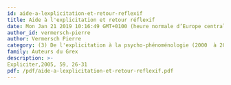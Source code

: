 ```yaml
---
id: aide-a-lexplicitation-et-retour-reflexif
title: Aide à l'explicitation et retour réflexif
date: Mon Jan 21 2019 10:16:49 GMT+0100 (heure normale d’Europe centrale)
author_id: vermersch-pierre
author: Vermersch Pierre
category: (3) De l'explicitation à la psycho-phénoménologie (2000  à 2008)
family: Auteurs du Grex
description: >-
Expliciter,2005, 59, 26-31 
pdf: /pdf/aide-a-lexplicitation-et-retour-reflexif.pdf
---
```

